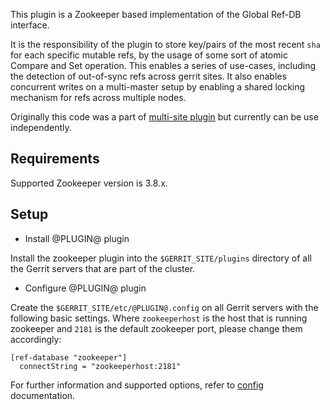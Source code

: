 This plugin is a Zookeeper based implementation of the Global Ref-DB interface.

It is the responsibility of the plugin to store key/pairs of the most recent `sha`
for each specific mutable refs, by the usage of some sort of atomic Compare and
Set operation. This enables a series of use-cases, including the detection of
out-of-sync refs across gerrit sites. It also enables concurrent writes on a
multi-master setup by enabling a shared locking mechanism for refs across multiple
nodes.

Originally this code was a part of [multi-site plugin](https://gerrit.googlesource.com/plugins/multi-site/) but currently can be use independently.

## Requirements

Supported Zookeeper version is 3.8.x.

## Setup

* Install @PLUGIN@ plugin

Install the zookeeper plugin into the `$GERRIT_SITE/plugins` directory of all
the Gerrit servers that are part of the cluster.

* Configure @PLUGIN@ plugin

Create the `$GERRIT_SITE/etc/@PLUGIN@.config` on all Gerrit servers with the
following basic settings. Where `zookeeperhost` is the host that is running zookeeper
and `2181` is the default zookeeper port, please change them accordingly:

```
[ref-database "zookeeper"]
  connectString = "zookeeperhost:2181"
```

For further information and supported options, refer to [config](config.md)
documentation.
